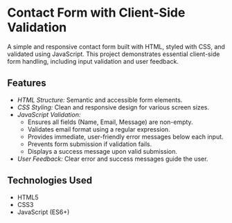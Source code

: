 # Contact Form with Client-Side Validation

A simple and responsive contact form built with HTML, styled with CSS, and validated using JavaScript. This project demonstrates essential client-side form handling, including input validation and user feedback.

## Features

* *HTML Structure:* Semantic and accessible form elements.
* *CSS Styling:* Clean and responsive design for various screen sizes.
* *JavaScript Validation:*
    * Ensures all fields (Name, Email, Message) are non-empty.
    * Validates email format using a regular expression.
    * Provides immediate, user-friendly error messages below each input.
    * Prevents form submission if validation fails.
    * Displays a success message upon valid submission.
* *User Feedback:* Clear error and success messages guide the user.


## Technologies Used

* HTML5
* CSS3
* JavaScript (ES6+)
